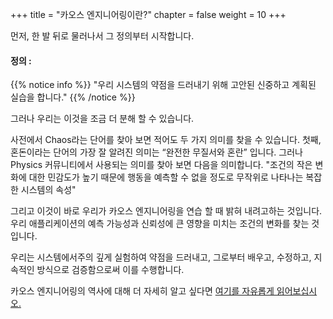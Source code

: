 +++
title = "카오스 엔지니어링이란?"
chapter = false
weight = 10
+++

먼저, 한 발 뒤로 물러나서 그 정의부터 시작합니다.

#### 정의 :

{{% notice info %}}
"우리 시스템의 약점을 드러내기 위해 고안된 신중하고 계획된 실습을 합니다."
{{% /notice %}}

그러나 우리는 이것을 조금 더 분해 할 수 있습니다.

사전에서 Chaos라는 단어를 찾아 보면 적어도 두 가지 의미를 찾을 수 있습니다.
첫째, 혼돈이라는 단어의 가장 잘 알려진 의미는 “완전한 무질서와 혼란” 입니다.
그러나 Physics 커뮤니티에서 사용되는 의미를 찾아 보면 다음을 의미합니다.
"조건의 작은 변화에 대한 민감도가 높기 때문에 행동을 예측할 수 없을 정도로 무작위로 나타나는 복잡한 시스템의 속성"

그리고 이것이 바로 우리가 카오스 엔지니어링을 연습 할 때 밝혀 내려고하는 것입니다. 우리 애플리케이션의 예측 가능성과 신뢰성에 큰 영향을 미치는 조건의 변화를 찾는 것입니다.

우리는 시스템에서주의 깊게 실험하여 약점을 드러내고, 그로부터 배우고, 수정하고, 지속적인 방식으로 검증함으로써 이를 수행합니다.

카오스 엔지니어링의 역사에 대해 더 자세히 알고 싶다면 [여기를 자유롭게 읽어보십시오.](https://www.gremlin.com/community/tutorials/chaos-engineering-the-history-principles-and-practice/)